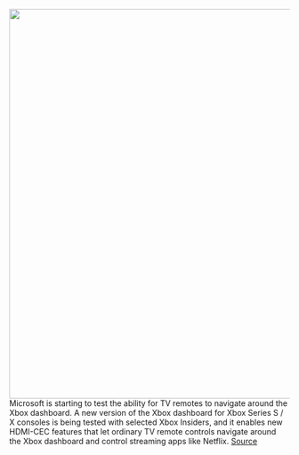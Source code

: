 <img src='https://cdn.vox-cdn.com/thumbor/WJQriupQQjj6u5BmtzJE0ibJA-M=/0x0:2040x1360/1200x800/filters:focal(857x517:1183x843)/cdn.vox-cdn.com/uploads/chorus_image/image/69833243/vpavic_4275_20201030_0033.0.jpg' width='700px' /><br/>
Microsoft is starting to test the ability for TV remotes to navigate around the Xbox dashboard. A new version of the Xbox dashboard for Xbox Series S / X consoles is being tested with selected Xbox Insiders, and it enables new HDMI-CEC features that let ordinary TV remote controls navigate around the Xbox dashboard and control streaming apps like Netflix.
<a href='https://www.theverge.com/2021/9/9/22664260/microsoft-xbox-tv-remote-control-testing'> Source <a/>